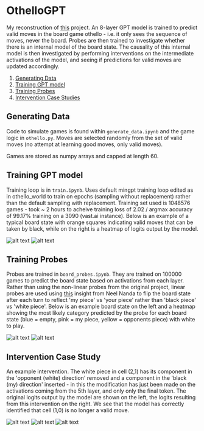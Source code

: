 # OthelloGPT

My reconstruction of [this](https://github.com/likenneth/othello_world) project. An 8-layer GPT model is trained to predict valid moves in the board game othello - i.e. it only sees the sequence of moves, never the board. Probes are then trained to investigate whether there is an internal model of the board state. The causality of this internal model is then investigated by performing interventions on the intermediate activations of the model, and seeing if predictions for valid moves are updated accordingly.

1. [Generating Data](#generating-data)
2. [Training GPT model](#training-gpt-model)
3. [Training Probes](#training-probes)
4. [Intervention Case Studies](#intervention-case-study)

## Generating Data

Code to simulate games is found within `generate_data.ipynb` and the game logic in `othello.py`. Moves are selected randomly from the set of valid moves (no attempt at learning good moves, only valid moves).

Games are stored as numpy arrays and capped at length $60$.

## Training GPT model

Training loop is in `train.ipynb`. Uses default mingpt training loop edited as in othello_world to train on epochs (sampling without replacement) rather than the default sampling with replacement. Training set used is 1048576 games - took ~ 2 hours to acheive training loss of 2.02 / argmax accuracy of 99.17% training on a 3090 (vast.ai instance). Below is an example of a typical board state with orange squares indicating valid moves that can be taken by black, while on the right is a heatmap of logits output by the model.

![alt text](https://github.com/samm393/OthelloGPT/blob/main/images/img1.png?raw=true)
![alt text](https://github.com/samm393/OthelloGPT/blob/main/images/img2.png?raw=true)

## Training Probes

Probes are trained in `board_probes.ipynb`. They are trained on 100000 games to predict the board state based on activations from each layer. Rather than using the non-linear probes from the original project, linear probes are used using [this](https://www.lesswrong.com/posts/nmxzr2zsjNtjaHh7x/actually-othello-gpt-has-a-linear-emergent-world) insight from Neel Nanda to flip the board state after each turn to reflect 'my piece' vs 'your piece' rather than 'black piece' vs 'white piece'. Below is an example board state on the left and a heatmap showing the most likely category predicted by the probe for each board state (blue = empty, pink = my piece, yellow = opponents piece) with white to play.

![alt text](https://github.com/samm393/OthelloGPT/blob/main/images/img3.png?raw=true)
![alt text](https://github.com/samm393/OthelloGPT/blob/main/images/img4.png?raw=true)

## Intervention Case Study

An example intervention. The white piece in cell (2,1) has its component in the 'opponent (white) direction' removed and a component in the 'black (my) direction' inserted - in this the modification has just been made on the activations coming from the 5th layer, and only only the final token. The original logits output by the model are shown on the left, the logits resulting from this intervention on the right. We see that the model has correctly identified that cell (1,0) is no longer a valid move.

![alt text](https://github.com/samm393/OthelloGPT/blob/main/images/img5.png?raw=true)
![alt text](https://github.com/samm393/OthelloGPT/blob/main/images/img6.png?raw=true)
![alt text](https://github.com/samm393/OthelloGPT/blob/main/images/img7.png?raw=true)
